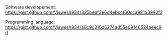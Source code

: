 Software developement:
https://gist.github.com/Viswesh934/325bedf3e6d4ebccf60cca981b3992f2

Programming language:
https://gist.github.com/Viswesh934/a0c9c310d6274ad55e09146524aeec9d
